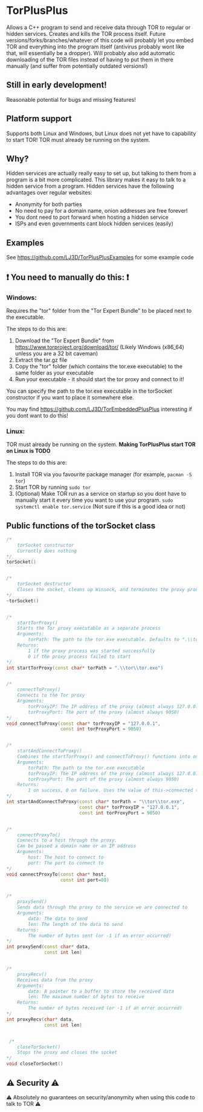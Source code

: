 # TorPlusPlus
Allows a C++ program to send and receive data through TOR to regular or hidden services.
Creates and kills the TOR process itself.
Future versions/forks/branches/whatever of this code will probably let you embed TOR and everything into the program itself (antivirus probably wont like that, will essentially be a dropper).
Will probably also add automatic downloading of the TOR files instead of having to put them in there manually (and suffer from potentially outdated versions!)

## Still in early development!
Reasonable potential for bugs and missing features!

## Platform support
Supports both Linux and Windows, but Linux does not yet have to capability to start TOR! TOR must already be running on the system.

## Why?
Hidden services are actually really easy to set up, but talking to them from a program is a bit more complicated. This library makes it easy to talk to a hidden service from a program.
Hidden services have the following advantages over regular websites:
- Anonymity for both parties
- No need to pay for a domain name, onion addresses are free forever!
- You dont need to port forward when hosting a hidden service
- ISPs and even governments cant block hidden services (easily)

## Examples
See https://github.com/LJ3D/TorPlusPlusExamples for some example code

## ❗ You need to manually do this: ❗
### Windows:
Requires the "tor" folder from the "Tor Expert Bundle" to be placed next to the executable.

The steps to do this are:
1. Download the "Tor Expert Bundle" from https://www.torproject.org/download/tor/ (Likely Windows (x86_64) unless you are a 32 bit caveman)
2. Extract the tar.gz file
3. Copy the "tor" folder (which contains the tor.exe executable) to the same folder as your executable
4. Run your executable - it should start the tor proxy and connect to it!

You can specify the path to the tor.exe executable in the torSocket constructor if you want to place it somewhere else.

You may find https://github.com/LJ3D/TorEmbeddedPlusPlus interesting if you dont want to do this!

### Linux:
TOR must already be running on the system.
**Making TorPlusPlus start TOR on Linux is TODO**

The steps to do this are:
1. Install TOR via you favourite package manager (for example, `pacman -S tor`)
2. Start TOR by running `sudo tor`
3. (Optional) Make TOR run as a service on startup so you dont have to manually start it every time you want to use your program. `sudo systemctl enable tor.service` (Not sure if this is a good idea or not)

## Public functions of the torSocket class
```c++
/*
    torSocket constructor
    Currently does nothing
*/
torSocket()


/*
    torSocket destructor
    Closes the socket, cleans up Winsock, and terminates the proxy process
*/
~torSocket()


/*
    startTorProxy()
    Starts the Tor proxy executable as a separate process
    Arguments:
        torPath: The path to the tor.exe executable. Defaults to ".\\tor\\tor.exe"
    Returns:
        1 if the proxy process was started successfully
        0 if the proxy process failed to start
*/
int startTorProxy(const char* torPath = ".\\tor\\tor.exe")


/*
    connectToProxy()
    Connects to the Tor proxy
    Arguments:
        torProxyIP: The IP address of the proxy (almost always 127.0.0.1)
        torProxyPort: The port of the proxy (almost always 9050)
*/
void connectToProxy(const char* torProxyIP = "127.0.0.1",
                    const int torProxyPort = 9050)


/*
    startAndConnectToProxy()
    Combines the startTorProxy() and connectToProxy() functions into one function for convenience
    Arguments:
        torPath: The path to the tor.exe executable
        torProxyIP: The IP address of the proxy (almost always 127.0.0.1)
        torProxyPort: The port of the proxy (almost always 9050)
    Returns:
        1 on success, 0 on failure. Uses the value of this->connected to determine success or failure if this->startTorProxy() returns 1
*/
int startAndConnectToProxy(const char* torPath = "\\tor\\tor.exe",
                           const char* torProxyIP = "127.0.0.1",
                           const int torProxyPort = 9050)


/*
    connectProxyTo()
    Connects to a host through the proxy.
    Can be passed a domain name or an IP address
    Arguments:
        host: The host to connect to
        port: The port to connect to
*/
void connectProxyTo(const char* host, 
                    const int port=80)


/*
    proxySend()
    Sends data through the proxy to the service we are connected to
    Arguments:
        data: The data to send
        len: The length of the data to send
    Returns:
        The number of bytes sent (or -1 if an error occurred)
*/
int proxySend(const char* data, 
              const int len)


/*
    proxyRecv()
    Receives data from the proxy
    Arguments:
        data: A pointer to a buffer to store the received data
        len: The maximum number of bytes to receive
    Returns:
        The number of bytes received (or -1 if an error occurred)
*/
int proxyRecv(char* data, 
              const int len)


 /*
    closeTorSocket()
    Stops the proxy and closes the socket
*/
void closeTorSocket()

```

## ⚠️ Security ⚠️
⚠️ Absolutely no guarantees on security/anonymity when using this code to talk to TOR ⚠️
